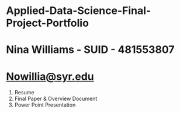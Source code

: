 # Applied-Data-Science-Final-Project-Portfolio

# Nina Williams - SUID - 481553807
# Nowillia@syr.edu

1. Resume
2. Final Paper & Overview Document
3. Power Point Presentation

